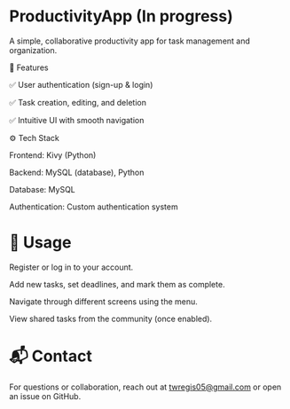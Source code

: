 # ProductivityApp (In progress)

A simple, collaborative productivity app for task management and organization.

📌 Features

✅ User authentication (sign-up & login)

✅ Task creation, editing, and deletion

✅ Intuitive UI with smooth navigation


⚙️ Tech Stack

Frontend: Kivy (Python)

Backend: MySQL (database), Python

Database: MySQL

Authentication: Custom authentication system

# 📖 Usage
Register or log in to your account.

Add new tasks, set deadlines, and mark them as complete.

Navigate through different screens using the menu.

View shared tasks from the community (once enabled).

# 📬 Contact
For questions or collaboration, reach out at twregis05@gmail.com or open an issue on GitHub.
